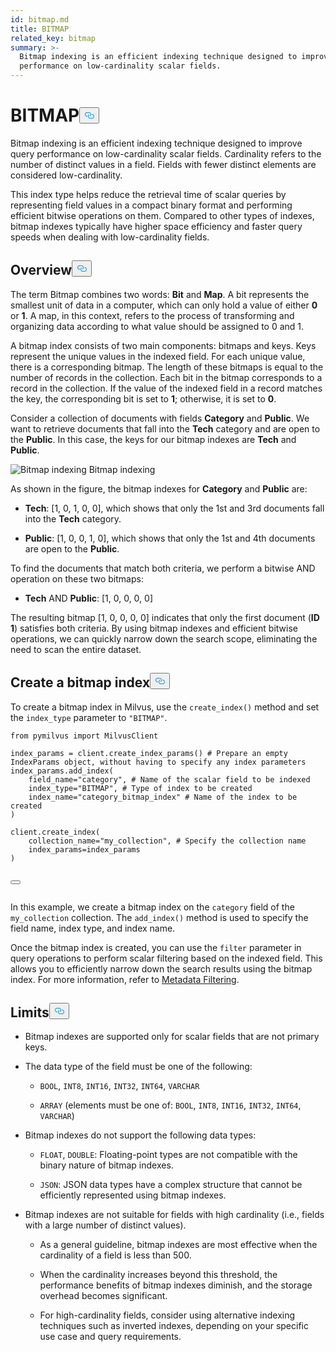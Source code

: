 ```yaml
---
id: bitmap.md
title: BITMAP​
related_key: bitmap
summary: >-
  Bitmap indexing is an efficient indexing technique designed to improve query
  performance on low-cardinality scalar fields.
---
```

<h1 id="BITMAP​" class="common-anchor-header">BITMAP​<button data-href="#BITMAP​" class="anchor-icon" translate="no">
      <svg translate="no"
        aria-hidden="true"
        focusable="false"
        height="20"
        version="1.1"
        viewBox="0 0 16 16"
        width="16"
      >
        <path
          fill="#0092E4"
          fill-rule="evenodd"
          d="M4 9h1v1H4c-1.5 0-3-1.69-3-3.5S2.55 3 4 3h4c1.45 0 3 1.69 3 3.5 0 1.41-.91 2.72-2 3.25V8.59c.58-.45 1-1.27 1-2.09C10 5.22 8.98 4 8 4H4c-.98 0-2 1.22-2 2.5S3 9 4 9zm9-3h-1v1h1c1 0 2 1.22 2 2.5S13.98 12 13 12H9c-.98 0-2-1.22-2-2.5 0-.83.42-1.64 1-2.09V6.25c-1.09.53-2 1.84-2 3.25C6 11.31 7.55 13 9 13h4c1.45 0 3-1.69 3-3.5S14.5 6 13 6z"
        ></path>
      </svg>
    </button></h1><p>Bitmap indexing is an efficient indexing technique designed to improve query performance on low-cardinality scalar fields. Cardinality refers to the number of distinct values in a field. Fields with fewer distinct elements are considered low-cardinality.​</p>
<p>This index type helps reduce the retrieval time of scalar queries by representing field values in a compact binary format and performing efficient bitwise operations on them. Compared to other types of indexes, bitmap indexes typically have higher space efficiency and faster query speeds when dealing with low-cardinality fields.​</p>
<h2 id="Overview" class="common-anchor-header">Overview<button data-href="#Overview" class="anchor-icon" translate="no">
      <svg translate="no"
        aria-hidden="true"
        focusable="false"
        height="20"
        version="1.1"
        viewBox="0 0 16 16"
        width="16"
      >
        <path
          fill="#0092E4"
          fill-rule="evenodd"
          d="M4 9h1v1H4c-1.5 0-3-1.69-3-3.5S2.55 3 4 3h4c1.45 0 3 1.69 3 3.5 0 1.41-.91 2.72-2 3.25V8.59c.58-.45 1-1.27 1-2.09C10 5.22 8.98 4 8 4H4c-.98 0-2 1.22-2 2.5S3 9 4 9zm9-3h-1v1h1c1 0 2 1.22 2 2.5S13.98 12 13 12H9c-.98 0-2-1.22-2-2.5 0-.83.42-1.64 1-2.09V6.25c-1.09.53-2 1.84-2 3.25C6 11.31 7.55 13 9 13h4c1.45 0 3-1.69 3-3.5S14.5 6 13 6z"
        ></path>
      </svg>
    </button></h2><p>The term Bitmap combines two words: <strong>Bit</strong> and <strong>Map</strong>. A bit represents the smallest unit of data in a computer, which can only hold a value of either <strong>0</strong> or <strong>1</strong>. A map, in this context, refers to the process of transforming and organizing data according to what value should be assigned to 0 and 1.​</p>
<p>A bitmap index consists of two main components: bitmaps and keys. Keys represent the unique values in the indexed field. For each unique value, there is a corresponding bitmap. The length of these bitmaps is equal to the number of records in the collection. Each bit in the bitmap corresponds to a record in the collection. If the value of the indexed field in a record matches the key, the corresponding bit is set to <strong>1</strong>; otherwise, it is set to <strong>0</strong>.​</p>
<p>Consider a collection of documents with fields <strong>Category</strong> and <strong>Public</strong>. We want to retrieve documents that fall into the <strong>Tech</strong> category and are open to the <strong>Public</strong>. In this case, the keys for our bitmap indexes are <strong>Tech</strong> and <strong>Public</strong>.​</p>
<p>
  <span class="img-wrapper">
    <img translate="no" src="/docs/v2.5.x/assets/bitmap.png" alt="Bitmap indexing" class="doc-image" id="bitmap-indexing" />
    <span>Bitmap indexing</span>
  </span>
</p>
<p>As shown in the figure, the bitmap indexes for <strong>Category</strong> and <strong>Public</strong> are:​</p>
<ul>
<li><p><strong>Tech</strong>: [1, 0, 1, 0, 0], which shows that only the 1st and 3rd documents fall into the <strong>Tech</strong> category.​</p></li>
<li><p><strong>Public</strong>: [1, 0, 0, 1, 0], which shows that only the 1st and 4th documents are open to the <strong>Public</strong>.​</p></li>
</ul>
<p>To find the documents that match both criteria, we perform a bitwise AND operation on these two bitmaps:​</p>
<ul>
<li><strong>Tech</strong> AND <strong>Public</strong>: [1, 0, 0, 0, 0]​</li>
</ul>
<p>The resulting bitmap [1, 0, 0, 0, 0] indicates that only the first document (<strong>ID</strong> <strong>1</strong>) satisfies both criteria. By using bitmap indexes and efficient bitwise operations, we can quickly narrow down the search scope, eliminating the need to scan the entire dataset.​</p>
<h2 id="Create-a-bitmap-index" class="common-anchor-header">Create a bitmap index<button data-href="#Create-a-bitmap-index" class="anchor-icon" translate="no">
      <svg translate="no"
        aria-hidden="true"
        focusable="false"
        height="20"
        version="1.1"
        viewBox="0 0 16 16"
        width="16"
      >
        <path
          fill="#0092E4"
          fill-rule="evenodd"
          d="M4 9h1v1H4c-1.5 0-3-1.69-3-3.5S2.55 3 4 3h4c1.45 0 3 1.69 3 3.5 0 1.41-.91 2.72-2 3.25V8.59c.58-.45 1-1.27 1-2.09C10 5.22 8.98 4 8 4H4c-.98 0-2 1.22-2 2.5S3 9 4 9zm9-3h-1v1h1c1 0 2 1.22 2 2.5S13.98 12 13 12H9c-.98 0-2-1.22-2-2.5 0-.83.42-1.64 1-2.09V6.25c-1.09.53-2 1.84-2 3.25C6 11.31 7.55 13 9 13h4c1.45 0 3-1.69 3-3.5S14.5 6 13 6z"
        ></path>
      </svg>
    </button></h2><p>To create a bitmap index in Milvus, use the <code translate="no">create_index()</code> method and set the <code translate="no">index_type</code> parameter to <code translate="no">&quot;BITMAP&quot;</code>.​</p>
<pre><code translate="no" class="language-python"><span class="hljs-keyword">from</span> pymilvus <span class="hljs-keyword">import</span> MilvusClient​
​
index_params = client.create_index_params() <span class="hljs-comment"># Prepare an empty IndexParams object, without having to specify any index parameters​</span>
index_params.add_index(​
    field_name=<span class="hljs-string">&quot;category&quot;</span>, <span class="hljs-comment"># Name of the scalar field to be indexed​</span>
    index_type=<span class="hljs-string">&quot;BITMAP&quot;</span>, <span class="hljs-comment"># Type of index to be created​</span>
    index_name=<span class="hljs-string">&quot;category_bitmap_index&quot;</span> <span class="hljs-comment"># Name of the index to be created​</span>
)​
​
client.create_index(​
    collection_name=<span class="hljs-string">&quot;my_collection&quot;</span>, <span class="hljs-comment"># Specify the collection name​</span>
    index_params=index_params​
)​

<button class="copy-code-btn"></button></code></pre>
<p>In this example, we create a bitmap index on the <code translate="no">category</code> field of the <code translate="no">my_collection</code> collection. The <code translate="no">add_index()</code> method is used to specify the field name, index type, and index name.​</p>
<p>Once the bitmap index is created, you can use the <code translate="no">filter</code> parameter in query operations to perform scalar filtering based on the indexed field. This allows you to efficiently narrow down the search results using the bitmap index. For more information, refer to <a href="/docs/boolean.md">Metadata Filtering</a>.​</p>
<h2 id="Limits" class="common-anchor-header">Limits<button data-href="#Limits" class="anchor-icon" translate="no">
      <svg translate="no"
        aria-hidden="true"
        focusable="false"
        height="20"
        version="1.1"
        viewBox="0 0 16 16"
        width="16"
      >
        <path
          fill="#0092E4"
          fill-rule="evenodd"
          d="M4 9h1v1H4c-1.5 0-3-1.69-3-3.5S2.55 3 4 3h4c1.45 0 3 1.69 3 3.5 0 1.41-.91 2.72-2 3.25V8.59c.58-.45 1-1.27 1-2.09C10 5.22 8.98 4 8 4H4c-.98 0-2 1.22-2 2.5S3 9 4 9zm9-3h-1v1h1c1 0 2 1.22 2 2.5S13.98 12 13 12H9c-.98 0-2-1.22-2-2.5 0-.83.42-1.64 1-2.09V6.25c-1.09.53-2 1.84-2 3.25C6 11.31 7.55 13 9 13h4c1.45 0 3-1.69 3-3.5S14.5 6 13 6z"
        ></path>
      </svg>
    </button></h2><ul>
<li><p>Bitmap indexes are supported only for scalar fields that are not primary keys.​</p></li>
<li><p>The data type of the field must be one of the following:​</p>
<ul>
<li><p><code translate="no">BOOL</code>, <code translate="no">INT8</code>, <code translate="no">INT16</code>, <code translate="no">INT32</code>, <code translate="no">INT64</code>, <code translate="no">VARCHAR</code>​</p></li>
<li><p><code translate="no">ARRAY</code> (elements must be one of: <code translate="no">BOOL</code>, <code translate="no">INT8</code>, <code translate="no">INT16</code>, <code translate="no">INT32</code>, <code translate="no">INT64</code>, <code translate="no">VARCHAR</code>)​</p></li>
</ul></li>
<li><p>Bitmap indexes do not support the following data types:​</p>
<ul>
<li><p><code translate="no">FLOAT</code>, <code translate="no">DOUBLE</code>: Floating-point types are not compatible with the binary nature of bitmap indexes.​</p></li>
<li><p><code translate="no">JSON</code>: JSON data types have a complex structure that cannot be efficiently represented using bitmap indexes.​</p></li>
</ul></li>
<li><p>Bitmap indexes are not suitable for fields with high cardinality (i.e., fields with a large number of distinct values).​</p>
<ul>
<li><p>As a general guideline, bitmap indexes are most effective when the cardinality of a field is less than 500.​</p></li>
<li><p>When the cardinality increases beyond this threshold, the performance benefits of bitmap indexes diminish, and the storage overhead becomes significant.​</p></li>
<li><p>For high-cardinality fields, consider using alternative indexing techniques such as inverted indexes, depending on your specific use case and query requirements.​</p></li>
</ul></li>
</ul>
